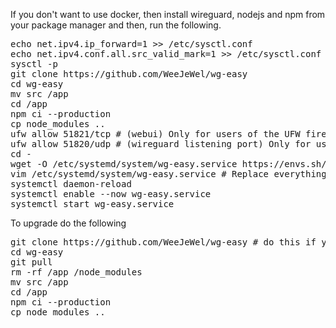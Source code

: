 If you don't want to use docker, then install wireguard, nodejs and npm from your package manager and then, run the following.
<pre>
echo net.ipv4.ip_forward=1 >> /etc/sysctl.conf
echo net.ipv4.conf.all.src_valid_mark=1 >> /etc/sysctl.conf
sysctl -p
git clone https://github.com/WeeJeWel/wg-easy
cd wg-easy
mv src /app
cd /app
npm ci --production
cp node_modules ..
ufw allow 51821/tcp # (webui) Only for users of the UFW firewall
ufw allow 51820/udp # (wireguard listening port) Only for users of the UFW firewall
cd -
wget -O /etc/systemd/system/wg-easy.service https://envs.sh/QQK.txt
vim /etc/systemd/system/wg-easy.service # Replace everything that is marked as 'REPLACEME' and tweak it to your liking
systemctl daemon-reload
systemctl enable --now wg-easy.service
systemctl start wg-easy.service
</pre>

To upgrade do the following
<pre>
git clone https://github.com/WeeJeWel/wg-easy # do this if you dont have the repository cloned aldready
cd wg-easy
git pull
rm -rf /app /node_modules
mv src /app
cd /app
npm ci --production
cp node_modules ..
</pre>